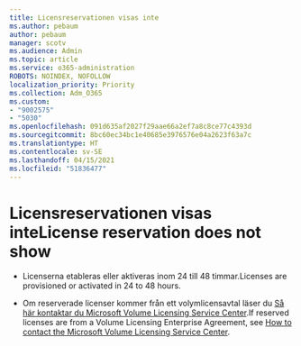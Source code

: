 ```yaml
---
title: Licensreservationen visas inte
ms.author: pebaum
author: pebaum
manager: scotv
ms.audience: Admin
ms.topic: article
ms.service: o365-administration
ROBOTS: NOINDEX, NOFOLLOW
localization_priority: Priority
ms.collection: Adm_O365
ms.custom:
- "9002575"
- "5030"
ms.openlocfilehash: 091d635af2027f29aae66a2ef7a8c8ce77c4393d
ms.sourcegitcommit: 8bc60ec34bc1e40685e3976576e04a2623f63a7c
ms.translationtype: HT
ms.contentlocale: sv-SE
ms.lasthandoff: 04/15/2021
ms.locfileid: "51836477"
---
```

# <a name="license-reservation-does-not-show"></a><span data-ttu-id="32c3a-102">Licensreservationen visas inte</span><span class="sxs-lookup"><span data-stu-id="32c3a-102">License reservation does not show</span></span>

- <span data-ttu-id="32c3a-103">Licenserna etableras eller aktiveras inom 24 till 48 timmar.</span><span class="sxs-lookup"><span data-stu-id="32c3a-103">Licenses are provisioned or activated in 24 to 48 hours.</span></span>

- <span data-ttu-id="32c3a-104">Om reserverade licenser kommer från ett volymlicensavtal läser du [Så här kontaktar du Microsoft Volume Licensing Service Center](https://support.microsoft.com/help/4471406/how-to-contact-the-microsoft-volume-licensing-service-center).</span><span class="sxs-lookup"><span data-stu-id="32c3a-104">If reserved licenses are from a Volume Licensing Enterprise Agreement, see [How to contact the Microsoft Volume Licensing Service Center](https://support.microsoft.com/help/4471406/how-to-contact-the-microsoft-volume-licensing-service-center).</span></span>
